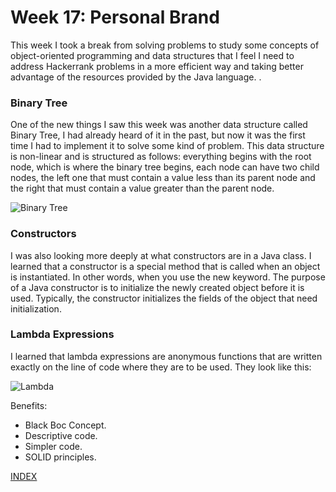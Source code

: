 # Week 17: Personal Brand

This week I took a break from solving problems to study some concepts of object-oriented programming and data structures that I feel I need to address Hackerrank problems in a more efficient way and taking better advantage of the resources provided by the Java language. .

### Binary Tree

One of the new things I saw this week was another data structure called Binary Tree, I had already heard of it in the past, but now it was the first time I had to implement it to solve some kind of problem. This data structure is non-linear and is structured as follows: everything begins with the root node, which is where the binary tree begins, each node can have two child nodes, the left one that must contain a value less than its parent node and the right that must contain a value greater than the parent node.

![Binary Tree](https://static.packt-cdn.com/products/9781789801736/graphics/C09581_08_02.jpg)

### Constructors

I was also looking more deeply at what constructors are in a Java class. I learned that a constructor is a special method that is called when an object is instantiated. In other words, when you use the new keyword. The purpose of a Java constructor is to initialize the newly created object before it is used. Typically, the constructor initializes the fields of the object that need initialization. 

### Lambda Expressions

I learned that lambda expressions are anonymous functions that are written exactly on the line of code where they are to be used. They look like this:

![Lambda](https://media.geeksforgeeks.org/wp-content/uploads/lambda-expression.jpg)

Benefits:

- Black Boc Concept.
- Descriptive code.
- Simpler code.
- SOLID principles.

[INDEX](https://diegonavarroq.github.io/Journal)
